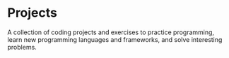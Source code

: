 # Projects
A collection of coding projects and exercises to practice programming, learn new programming languages and frameworks, and solve interesting problems.
